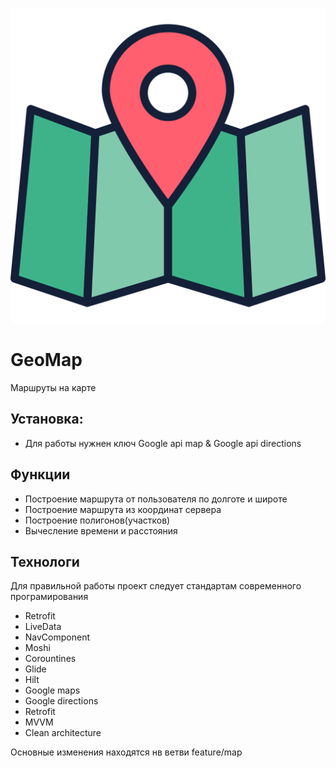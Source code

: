 ![Demo](https://github.com/Maandraj/GeoMap/blob/master/icon.svg?raw=false)
# GeoMap
Маршруты на карте

## Установка:
  - Для работы нужнен ключ Google api map & Google api directions

## Функции
- Построение маршрута от пользователя по долготе и широте
- Построение маршрута из координат сервера
- Построение полигонов(участков)
- Вычесление времени и расстояния

## Технологи
Для правильной работы проект следует стандартам современного програмирования
- Retrofit
- LiveData
- NavСomponent
- Moshi
- Corountines
- Glide
- Hilt
- Google maps
- Google directions
- Retrofit
- MVVM
- Clean architecture

Основные изменения находятся нв ветви feature/map
